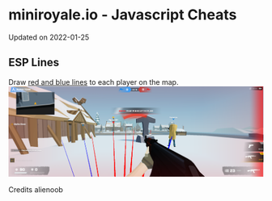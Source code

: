 # miniroyale.io - Javascript Cheats
Updated on 2022-01-25

## ESP Lines
Draw [red and blue lines](esp-line.js) to each player on the map.
![ESP Line](esp-team-line.png)

Credits alienoob
